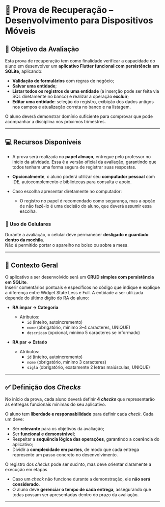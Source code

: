 # 📱 Prova de Recuperação – Desenvolvimento para Dispositivos Móveis  

## 🎯 Objetivo da Avaliação  

Esta prova de recuperação tem como finalidade verificar a capacidade do aluno em desenvolver um **aplicativo Flutter funcional com persistência em SQLite**, aplicando:  

- **Validação de formulários** com regras de negócio;  
- **Salvar uma entidade**;  
- **Listar todos os registros de uma entidade** (a inserção pode ser feita via SQL diretamente no banco) e realizar a operação **excluir**;  
- **Editar uma entidade**: seleção do registro, exibição dos dados antigos nos campos e atualização correta no banco e na listagem.


O aluno deverá demonstrar domínio suficiente para comprovar que pode acompanhar a disciplina nos próximos trimestres.  

---

## 💻 Recursos Disponíveis  

- A prova será realizada no **papel almaço**, entregue pelo professor no início da atividade. Essa é a versão oficial da avaliação, garantindo que todos tenham uma forma segura de registrar suas respostas.  

- **Opcionalmente**, o aluno poderá utilizar seu **computador pessoal** com IDE, autocomplemento e bibliotecas para consulta e apoio.  

- Caso escolha apresentar diretamente no computador:    
  - O registro no papel é recomendado como segurança, mas a opção de não fazê-lo é uma decisão do aluno, que deverá assumir essa escolha.  

### 📵 Uso de Celulares  
Durante a avaliação, o celular deve permanecer **desligado e guardado dentro da mochila**.  
Não é permitido portar o aparelho no bolso ou sobre a mesa.  

---

## 📌 Contexto Geral  

O aplicativo a ser desenvolvido será um **CRUD simples com persistência em SQLite**.  
Inserir comentários pontuais e específicos no código que indique e explique a diferença entre Widget State Less e Full.
A entidade a ser utilizada depende do último dígito do RA do aluno:  

- **RA ímpar → Categoria**  
  - Atributos:  
    - `id` (inteiro, autoincremento)  
    - `nome` (obrigatório, mínimo 3–4 caracteres, UNIQUE)  
    - `descricao` (opcional, mínimo 5 caracteres se informado)  

- **RA par → Estado**  
  - Atributos:  
    - `id` (inteiro, autoincremento)  
    - `nome` (obrigatório, mínimo 3 caracteres)  
    - `sigla` (obrigatório, exatamente 2 letras maiúsculas, UNIQUE)  

---

## ✅ Definição dos *Checks*  

No início da prova, cada aluno deverá definir **4 *checks*** que representarão as entregas funcionais mínimas do seu aplicativo.  

O aluno tem **liberdade e responsabilidade** para definir cada *check*. Cada um deve:  

- Ser **relevante** para os objetivos da avaliação;  
- Ser **funcional e demonstrável**;  
- Respeitar a **sequência lógica das operações**, garantindo a coerência do aplicativo;  
- Dividir a **complexidade em partes**, de modo que cada entrega represente um passo concreto no desenvolvimento.  

O registro dos *checks* pode ser sucinto, mas deve orientar claramente a execução em etapas.  

- Caso um *check* não funcione durante a demonstração, ele **não será considerado**.  
- O aluno deve **gerenciar o tempo de cada entrega**, assegurando que todas possam ser apresentadas dentro do prazo da avaliação.  

---

